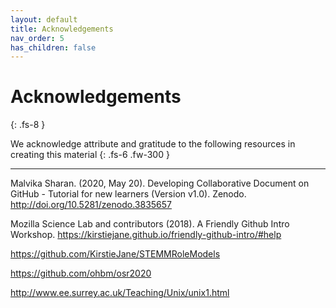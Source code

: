 ```yaml
---
layout: default
title: Acknowledgements
nav_order: 5
has_children: false
---
```


# Acknowledgements
{: .fs-8 }

We acknowledge attribute and gratitude to the following resources in creating this material
{: .fs-6 .fw-300 }

---

Malvika Sharan. (2020, May 20). Developing Collaborative Document on GitHub - Tutorial for new learners (Version v1.0). Zenodo. http://doi.org/10.5281/zenodo.3835657

Mozilla Science Lab and contributors (2018). A Friendly Github Intro Workshop. https://kirstiejane.github.io/friendly-github-intro/#help

https://github.com/KirstieJane/STEMMRoleModels


https://github.com/ohbm/osr2020

http://www.ee.surrey.ac.uk/Teaching/Unix/unix1.html
